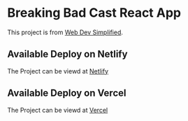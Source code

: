 # Breaking Bad Cast React App

This project is from [Web Dev Simplified](https://www.youtube.com/watch?v=wcVxX7lu2d4).

## Available Deploy on Netlify

The Project can be viewd at [Netlify](https://codepen-clone-react-js.netlify.app/)

## Available Deploy on Vercel

The Project can be viewd at [Vercel](https://codepen-clone-seven.vercel.app/)

